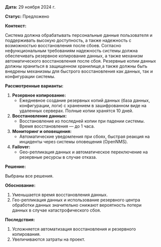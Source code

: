 **Дата:** 29 ноября 2024 г.

**Статус:** Предложено

**Контекст:**

Система должна обрабатывать персональные данные пользователя и поддерживать высокую доступность, а также надежность с возможностью восстановления после сбоев. Согласно нефункциональным требованиям надежность системы должна обеспечивать резервное копирование данных, а также механизм автоматического восстановления после сбоя. Резервные копии данных должны храниться в защищенном хранилище,а также должны быть внедрены механизмы для быстрого восстановления как данных, так и конфигурации системы.

**Рассмотренные варианты:**

1. **Резервное копирование:**
   - Ежедневное создание резервных копий данных (база данных, конфигурации, логи) с хранением в зашифрованном виде на удаленных серверах. Полные копии хранятся 10 дней.
2. **Восстановление данных:**
   - Восстановление из последней копии при падении системы. Время восстановления — до 1 часа.
3. **Мониторинг и оповещения:**
   - Автоматические уведомления при сбоях, быстрая реакция на инциденты через системы оповещения (OpenNMS).
4. **Failover:**
   - Geo-репликация данных и автоматическое переключение на резервные ресурсы в случае отказа.

**Решение:**

Выбраны все решения.

**Обоснование:**

1. Уменьшается время восстановления данных.
2. Гео-репликация данных и использование резервного центра обработки данных значительно снижают вероятность потери данных в случае катастрофического сбоя.

**Последствия:**

1. Усложняется автоматизация восстановления и резервного копирования.
2. Увеличиваются затраты на проект.
